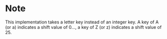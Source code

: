 # Note
This implementation takes a letter key instead of an integer key. A key of A (or a) indicates a shift value of 0..., a key of Z (or z) indicates a shift value of 25.
